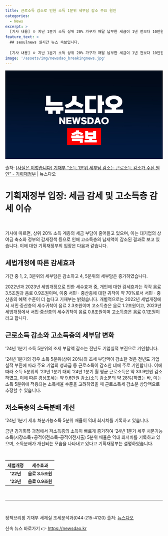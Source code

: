 ```yaml
---
title: 근로소득 감소로 인한 소득 1분위 세부담 감소 주요 원인
categories:
  - News
excerpt: >
  [기사 내용] ㅇ 지난 1분기 소득 상위 20% 가구가 매달 납부한 세금이 1년 전보다 10만원 넘게 줄어든…
feature_text: >
  ## seoulnews 실시간 뉴스 속보입니다.

  [기사 내용] ㅇ 지난 1분기 소득 상위 20% 가구가 매달 납부한 세금이 1년 전보다 10만원 넘게 줄어든…
image: '/assets/img/newsdao_breakingnews.jpg'
---
```


![뉴스다오 속보](/assets/img/newsdao_breakingnews.jpg)

<p>출처: <a href="https://newsdao.kr/3932" rel="dofollow">[사실은 이렇습니다] 기재부 “소득 1분위 세부담 감소는 근로소득 감소가 주된 원인” - 기획재정부</a> | 뉴스다오</p>

<h1>기획재정부 입장: 세금 감세 및 고소득층 감세 이슈</h1>
<p data-ke-size="size16">&nbsp;</p>
<p>기사에 따르면, 상위 20% 소득 계층의 세금 부담이 줄어들고 있으며, 이는 대기업의 상여금 축소와 정부의 감세정책 등으로 인해 고소득층의 납세액이 감소된 결과로 보고 있습니다. 이에 대한 기획재정부의 입장은 다음과 같습니다.</p>
<h2>세법개정에 따른 감세효과</h2>
<p data-ke-size="size16">기간 중 1, 2, 3분위의 세부담은 감소하고 4, 5분위의 세부담은 증가하였습니다.</p>
<p>2022년과 2023년 세법개정으로 인한 세수효과 중, 개인에 대한 감세효과는 각각 음료 3.5조원과 음료 0.9조원이며, 이중 서민ㆍ중산층에 대한 귀착이 약 70%로서 서민ㆍ중산층의 혜택 수준이 더 높다고 기재부는 밝혔습니다. 개별적으로는 2022년 세법개정에서 서민·중산층의 세수귀착이 음료 2.3조원이며 고소득층은 음료 1.2조원이고, 2023년 세법개정에서 서민·중산층의 세수귀착이 음료 0.8조원이며 고소득층은 음료 0.1조원이라고 합니다.</p>
<h2>근로소득 감소와 고소득층의 세부담 변화</h2>
<p data-ke-size="size16">’24년 1분기 소득 5분위의 조세 부담액 감소는 전년도 기업실적 부진으로 기인합니다.</p>
<p>’24년 1분기의 경우 소득 5분위(상위 20%)의 조세 부담액이 감소한 것은 전년도 기업실적 부진에 따라 주요 기업의 성과급 등 근로소득이 감소한 데에 주로 기인합니다. 이에 따라 소득 5분위의 ’23년 1분기 대비 ’24년 1분기 월 평균 근로소득은 약 33.9만원 감소하였고, 이에 따른 경상조세는 약 9.6만원 감소(소득 감소분의 약 28%)하였는 바, 이는 소득 5분위에 적용되는 소득세율 수준을 고려하였을 때 근로소득세 감소분 상당액으로 추정할 수 있습니다.</p>
<h2>저소득층의 소득분배 개선</h2>
<p data-ke-size="size16">’24년 1분기 세후 처분가능소득 5분위 배율이 역대 최저치를 기록하고 있습니다.</p>
<p>금년 경기회복 과정에서 저소득층의 소득이 빠르게 증가하여 ’24년 1분기 세후 처분가능소득(시장소득+공적이전소득-공적이전지출) 5분위 배율은 역대 최저치를 기록하고 있으며, 소득분배가 개선되는 모습을 나타내고 있다고 기획재정부는 설명하였습니다.</p>
<p data-ke-size="size16">&nbsp;</p>
<table>
	<thead>
		<tr>
			<th scope="col">세법개정</th>
			<th scope="col">세수효과</th>
		</tr>
	</thead>
	<tbody>
		<tr>
			<td style="text-align: center; height: 17px;"><b>’22년</b></td>
			<td style="text-align: center; height: 17px;"><b>음료 3.5조원</b></td>
		</tr>
		<tr>
			<td style="text-align: center; height: 17px;"><b>’23년</b></td>
			<td style="text-align: center; height: 17px;"><b>음료 0.9조원</b></td>
		</tr>
	</tbody>
</table>
<p data-ke-size="size16">&nbsp;</p>
<hr>
<p data-ke-size="size16">&nbsp;</p>
<p>정책브리핑 기재부 세제실 조세분석과(044-215-4120) 출처: <a href="https://newsdao.kr/3932">뉴스다오</a></p> 

신속 뉴스 바로가기 👉 <a href="https://newsdao.kr" rel="dofollow">https://newsdao.kr</a>


